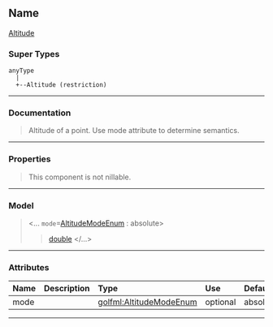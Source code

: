 ## Name ##

[Altitude](CAltitude.md)
### Super Types ###
```
anyType
  |
  +--Altitude (restriction)
```


---


### Documentation ###


> Altitude of a point. Use mode attribute to determine semantics.


---



### Properties ###

> This component is not nillable.

---


### Model ###

> <...  `mode`=[AltitudeModeEnum](SAltitudeModeEnum.md) : absolute>
> > [double](Sdouble.md)
> > </...>

---


### Attributes ###

| **Name** | **Description** | **Type** | **Use** | **Default** | **Fixed** | **Form** |
|:---------|:----------------|:---------|:--------|:------------|:----------|:---------|
| mode     |                 | [golfml:AltitudeModeEnum](SAltitudeModeEnum.md) | optional | absolute    |           | unqualified |


---

